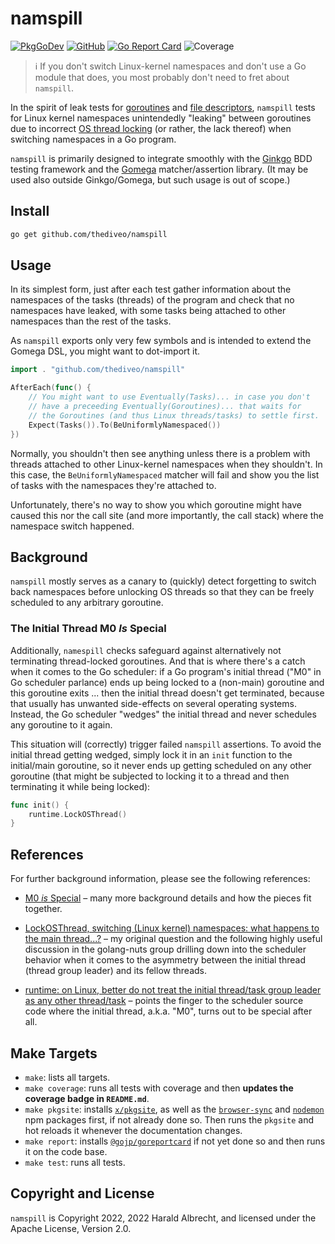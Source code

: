 # namspill

[![PkgGoDev](https://img.shields.io/badge/-reference-blue?logo=go&logoColor=white&labelColor=505050)](https://pkg.go.dev/github.com/thediveo/namspill)
[![GitHub](https://img.shields.io/github/license/thediveo/namspill)](https://img.shields.io/github/license/thediveo/namspill)
[![Go Report Card](https://goreportcard.com/badge/github.com/thediveo/namspill)](https://goreportcard.com/report/github.com/thediveo/namspill)
![Coverage](https://img.shields.io/badge/Coverage-100.0%25-brightgreen)

> ℹ️ If you don't switch Linux-kernel namespaces and don't use a Go module that
> does, you most probably don't need to fret about `namspill`. 

In the spirit of leak tests for
[goroutines](https://onsi.github.io/gomega/#codegleakcode-finding-leaked-goroutines)
and [file descriptors](https://github.com/thediveo/fdooze), `namspill` tests for
Linux kernel namespaces unintendedly "leaking" between goroutines due to
incorrect [OS thread locking](https://pkg.go.dev/runtime#LockOSThread) (or
rather, the lack thereof) when switching namespaces in a Go program.

`namspill` is primarily designed to integrate smoothly with the
[Ginkgo](https://github.com/onsi/ginkgo) BDD testing framework and the
[Gomega](https://github.com/onsi/gomega) matcher/assertion library. (It may be
used also outside Ginkgo/Gomega, but such usage is out of scope.)

## Install

```bash
go get github.com/thediveo/namspill
```

## Usage

In its simplest form, just after each test gather information about the
namespaces of the tasks (threads) of the program and check that no namespaces
have leaked, with some tasks being attached to other namespaces than the rest of
the tasks.

As `namspill` exports only very few symbols and is intended to extend the Gomega
DSL, you might want to dot-import it.

```go
import . "github.com/thediveo/namspill"

AfterEach(func() {
    // You might want to use Eventually(Tasks)... in case you don't
    // have a preceeding Eventually(Goroutines)... that waits for
    // the Goroutines (and thus Linux threads/tasks) to settle first.
    Expect(Tasks()).To(BeUniformlyNamespaced())
})
```

Normally, you shouldn't then see anything unless there is a problem with threads
attached to other Linux-kernel namespaces when they shouldn't. In this case, the
`BeUniformlyNamespaced` matcher will fail and show you the list of tasks with
the namespaces they're attached to.

Unfortunately, there's no way to show you which goroutine might have caused this
nor the call site (and more importantly, the call stack) where the namespace
switch happened.

## Background

`namspill` mostly serves as a canary to (quickly) detect forgetting to switch
back namespaces before unlocking OS threads so that they can be freely scheduled
to any arbitrary goroutine.

### The Initial Thread M0 _Is_ Special

Additionally, `namespill` checks safeguard against alternatively not terminating
thread-locked goroutines. And that is where there's a catch when it comes to the
Go scheduler: if a Go program's initial thread ("M0" in Go scheduler parlance)
ends up being locked to a (non-main) goroutine and this goroutine exits ... then
the initial thread doesn't get terminated, because that usually has unwanted
side-effects on several operating systems. Instead, the Go scheduler "wedges"
the initial thread and never schedules any goroutine to it again.

This situation will (correctly) trigger failed `namspill` assertions. To avoid
the initial thread getting wedged, simply lock it in an `init` function to the
initial/main goroutine, so it never ends up getting scheduled on any other
goroutine (that might be subjected to locking it to a thread and then
terminating it while being locked):

```go
func init() {
    runtime.LockOSThread()
}
```

## References

For further background information, please see the following references:

- [M0 _is_ Special](http://thediveo.github.io/#/art/namspill) – many more
  background details and how the pieces fit together.

- [LockOSThread, switching (Linux kernel) namespaces: what happens to the main
  thread...?](https://groups.google.com/g/golang-nuts/c/dx-jweSVxHk) – my
  original question and the following highly useful discussion in the
  golang-nuts group drilling down into the scheduler behavior when it comes to
  the asymmetry between the initial thread (thread group leader) and its fellow
  threads.

- [runtime: on Linux, better do not treat the initial thread/task group leader
  as any other thread/task](https://github.com/golang/go/issues/53210) – points
  the finger to the scheduler source code where the initial thread, a.k.a. "M0",
  turns out to be special after all.

## Make Targets

- `make`: lists all targets.
- `make coverage`: runs all tests with coverage and then **updates the coverage
  badge in `README.md`**.
- `make pkgsite`: installs [`x/pkgsite`](golang.org/x/pkgsite/cmd/pkgsite), as
  well as the [`browser-sync`](https://www.npmjs.com/package/browser-sync) and
  [`nodemon`](https://www.npmjs.com/package/nodemon) npm packages first, if not
  already done so. Then runs the `pkgsite` and hot reloads it whenever the
  documentation changes.
- `make report`: installs
  [`@gojp/goreportcard`](https://github.com/gojp/goreportcard) if not yet done
  so and then runs it on the code base.
- `make test`: runs all tests.

## Copyright and License

`namspill` is Copyright 2022, 2022 Harald Albrecht, and licensed under the
Apache License, Version 2.0.
